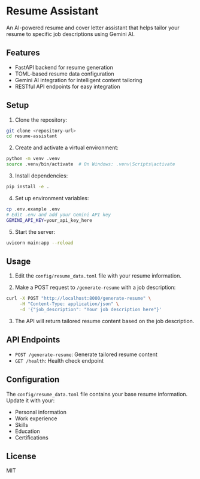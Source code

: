 # Resume Assistant

An AI-powered resume and cover letter assistant that helps tailor your resume to specific job descriptions using Gemini AI.

## Features

- FastAPI backend for resume generation
- TOML-based resume data configuration
- Gemini AI integration for intelligent content tailoring
- RESTful API endpoints for easy integration

## Setup

1. Clone the repository:
```bash
git clone <repository-url>
cd resume-assistant
```

2. Create and activate a virtual environment:
```bash
python -m venv .venv
source .venv/bin/activate  # On Windows: .venv\Scripts\activate
```

3. Install dependencies:
```bash
pip install -e .
```

4. Set up environment variables:
```bash
cp .env.example .env
# Edit .env and add your Gemini API key
GEMINI_API_KEY=your_api_key_here
```

5. Start the server:
```bash
uvicorn main:app --reload
```

## Usage

1. Edit the `config/resume_data.toml` file with your resume information.

2. Make a POST request to `/generate-resume` with a job description:
```bash
curl -X POST "http://localhost:8000/generate-resume" \
     -H "Content-Type: application/json" \
     -d '{"job_description": "Your job description here"}'
```

3. The API will return tailored resume content based on the job description.

## API Endpoints

- `POST /generate-resume`: Generate tailored resume content
- `GET /health`: Health check endpoint

## Configuration

The `config/resume_data.toml` file contains your base resume information. Update it with your:
- Personal information
- Work experience
- Skills
- Education
- Certifications

## License

MIT
